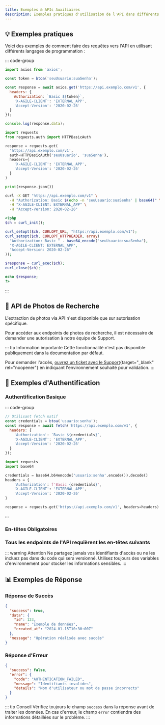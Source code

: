 ```yaml
---
title: Exemples & APIs Auxiliaires
description: Exemples pratiques d'utilisation de l'API dans différents langages de programmation.
---
```


## 💡 Exemples pratiques

Voici des exemples de comment faire des requêtes vers l'API en utilisant différents langages de programmation :

::: code-group

```javascript [JavaScript (axios)]
import axios from 'axios';

const token = btoa('seuUsuario:suaSenha');

const response = await axios.get('https://api.exemplo.com/v1', {
  headers: {
    Authorization: `Basic ${token}`,
    'X-AGILE-CLIENT': 'EXTERNAL_APP',
    'Accept-Version': '2020-02-26'
  }
});

console.log(response.data);
```

```python [Python (requests)]
import requests
from requests.auth import HTTPBasicAuth

response = requests.get(
  'https://api.exemplo.com/v1',
  auth=HTTPBasicAuth('seuUsuario', 'suaSenha'),
  headers={
    'X-AGILE-CLIENT': 'EXTERNAL_APP',
    'Accept-Version': '2020-02-26'
  }
)

print(response.json())
```

```bash [cURL]
curl -X GET "https://api.exemplo.com/v1" \
  -H "Authorization: Basic $(echo -n 'seuUsuario:suaSenha' | base64)" \
  -H "X-AGILE-CLIENT: EXTERNAL_APP" \
  -H "Accept-Version: 2020-02-26"
```

```php [PHP]
<?php
$ch = curl_init();

curl_setopt($ch, CURLOPT_URL, "https://api.exemplo.com/v1");
curl_setopt($ch, CURLOPT_HTTPHEADER, array(
  "Authorization: Basic " . base64_encode("seuUsuario:suaSenha"),
  "X-AGILE-CLIENT: EXTERNAL_APP",
  "Accept-Version: 2020-02-26"
));

$response = curl_exec($ch);
curl_close($ch);

echo $response;
?>
```

:::

## 📸 API de Photos de Recherche

L'extraction de photos via API n'est disponible que sur autorisation spécifique.

Pour accéder aux endpoints de photos de recherche, il est nécessaire de demander une autorisation à notre équipe de Support.

::: tip Information importante
Cette fonctionnalité n'est pas disponible publiquement dans la documentation par défaut.

Pour demander l'accès, [ouvrez un ticket avec le Support](https://help.exemplo.com/support/requests/new){target="_blank" rel="noopener"} en indiquant l'environnement souhaité pour validation.
:::

## 🔧 Exemples d'Authentification

### Authentification Basique

::: code-group

```javascript [JavaScript]
// Utilisant fetch natif
const credentials = btoa('usuario:senha');
const response = await fetch('https://api.exemplo.com/v1', {
  headers: {
    'Authorization': `Basic ${credentials}`,
    'X-AGILE-CLIENT': 'EXTERNAL_APP',
    'Accept-Version': '2020-02-26'
  }
});
```

```python [Python]
import requests
import base64

credentials = base64.b64encode('usuario:senha'.encode()).decode()
headers = {
    'Authorization': f'Basic {credentials}',
    'X-AGILE-CLIENT': 'EXTERNAL_APP',
    'Accept-Version': '2020-02-26'
}

response = requests.get('https://api.exemplo.com/v1', headers=headers)
```

:::

### En-têtes Obligatoires

<script setup>

const headersTable = [
  {
    key: 'Authorization',
    description: '<code>Basic &lt;token&gt;</code> — Token d\'authentification en Base64',
    color: 'blue'
  },
  {
    key: 'X-AGILE-CLIENT',
    description: '<code>EXTERNAL_APP</code> — Identifiant du client',
    color: 'purple'
  },
  {
    key: 'Accept-Version',
    description: '<code>2020-02-26</code> — Version de l\'API',
    color: 'red'
  }
]
</script>

### Tous les endpoints de l'API requièrent les en-têtes suivants

<ApiCard
  title="request.headers"
  :items="headersTable"
/>

::: warning Attention
Ne partagez jamais vos identifiants d'accès ou ne les incluez pas dans du code qui sera versionné.
Utilisez toujours des variables d'environnement pour stocker les informations sensibles.
:::

## 📊 Exemples de Réponse

### Réponse de Succès

```json
{
  "success": true,
  "data": {
    "id": 123,
    "name": "Exemple de données",
    "created_at": "2024-01-15T10:30:00Z"
  },
  "message": "Opération réalisée avec succès"
}
```

### Réponse d'Erreur

```json
{
  "success": false,
  "error": {
    "code": "AUTHENTICATION_FAILED",
    "message": "Identifiants invalides",
    "details": "Nom d'utilisateur ou mot de passe incorrects"
  }
}
```

::: tip Conseil
Vérifiez toujours le champ `success` dans la réponse avant de traiter les données.
En cas d'erreur, le champ `error` contiendra des informations détaillées sur le problème.
:::
